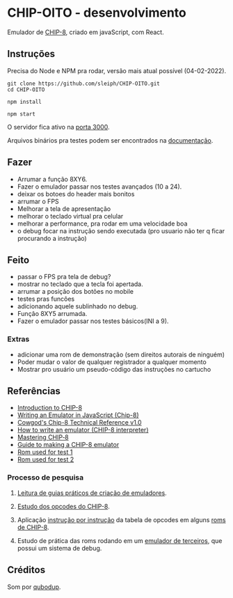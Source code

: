 # CHIP-OITO - desenvolvimento

Emulador de [CHIP-8](https://en.wikipedia.org/wiki/CHIP-8), criado em javaScript, com React.

## Instruções
Precisa do Node e NPM pra rodar, versão mais atual possível (04-02-2022).

```shell
git clone https://github.com/sleiph/CHIP-OITO.git
cd CHIP-OITO
```

```shell
npm install
```

```shell
npm start
```

O servidor fica ativo na [porta 3000](http://localhost:3000/).

Arquivos binários pra testes podem ser encontrados na [documentação](./documentacao).

## Fazer

* Arrumar a função 8XY6.
* Fazer o emulador passar nos testes avançados (10 a 24).
* deixar os botoes do header mais bonitos
* arrumar o FPS
* Melhorar a tela de apresentação
* melhorar o teclado virtual pra celular
* melhorar a performance, pra rodar em uma velocidade boa
* o debug focar na instrução sendo executada (pro usuario não ter q ficar procurando a instrução)

## Feito

* passar o FPS pra tela de debug?
* mostrar no teclado que a tecla foi apertada.
* arrumar a posição dos botões no mobile 
* testes pras funcôes
* adicionando aquele sublinhado no debug.
* Funçâo 8XY5 arrumada.
* Fazer o emulador passar nos testes básicos(INI a 9).

### Extras

* adicionar uma rom de demonstração (sem direitos autorais de ninguém)
* Poder mudar o valor de qualquer registrador a qualquer momento
* Mostrar pro usuário um pseudo-código das instruções no cartucho

## Referências

- [Introduction to CHIP-8](http://www.emulator101.com/introduction-to-chip-8.html)
- [Writing an Emulator in JavaScript (Chip-8)](https://www.taniarascia.com/writing-an-emulator-in-javascript-chip8/)
- [Cowgod's Chip-8 Technical Reference v1.0](http://devernay.free.fr/hacks/chip8/C8TECH10.HTM)
- [How to write an emulator (CHIP-8 interpreter)](https://multigesture.net/articles/how-to-write-an-emulator-Chip-8-interpreter/)
- [Mastering CHIP‐8](https://github.com/mattmikolay/chip-8/wiki/Mastering-CHIP%E2%80%908)
- [Guide to making a CHIP-8 emulator](https://tobiasvl.github.io/blog/write-a-chip-8-emulator/#fx07-fx15-and-fx18-timers)
- [Rom used for test 1](https://github.com/corax89/chip8-test-rom)
- [Rom used for test 2](https://github.com/metteo/chip8-test-rom)

### Processo de pesquisa

1. [Leitura de guias práticos de criação de emuladores](http://www.emulator101.com/introduction-to-chip-8.html).

2. [Estudo dos opcodes do CHIP-8](https://en.wikipedia.org/wiki/CHIP-8#Opcode_table).

3. Aplicação [instrução por instrução](/roms/pong/pong-instr.md) da tabela de opcodes em alguns [roms de CHIP-8](/roms).

4. Estudo de prática das roms rodando em um [emulador de terceiros](https://github.com/massung/CHIP-8), que possui um sistema de debug.

## Créditos

Som por [qubodup](https://freesound.org/people/qubodup/sounds/67619/).
